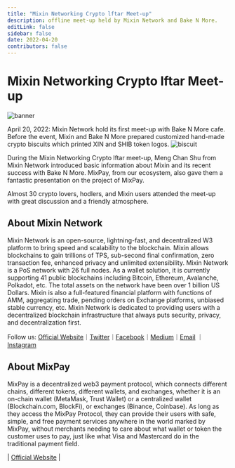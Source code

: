 ```yaml
---
title: "Mixin Networking Crypto lftar Meet-up"
description: offline meet-up held by Mixin Network and Bake N More.
editLink: false
sidebar: false
date: 2022-04-20
contributors: false
---
```


# Mixin Networking Crypto lftar Meet-up

![banner](./banner.png)

April 20, 2022: Mixin Network hold its first meet-up with Bake N More cafe. Before the event, Mixin and Bake N More prepared customized hand-made crypto biscuits which printed XIN and SHIB token logos.
![biscuit](./meetup2.jpg)

During the Mixin Networking Crypto lftar meet-up, Meng Chan Shu from Mixin Network introduced basic information about Mixin and its recent success with Bake N More. MixPay, from our ecosystem, also gave them a fantastic presentation on the project of MixPay.

Almost 30 crypto lovers, hodlers, and Mixin users attended the meet-up with great discussion and a friendly atmosphere.

## About Mixin Network
Mixin Network is an open-source, lightning-fast, and decentralized W3 platform to bring speed and scalability to the blockchain. Mixin allows blockchains to gain trillions of TPS, sub-second final confirmation, zero transaction fee, enhanced privacy and unlimited extensibility.
Mixin Network is a PoS network with 26 full nodes. As a wallet solution, it is currently supporting 41 public blockchains including Bitcoin, Ethereum, Avalanche, Polkadot, etc. The total assets on the network have been over 1 billion US Dollars. Mixin is also a full-featured financial platform with functions of AMM, aggregating trade, pending orders on Exchange platforms, unbiased stable currency, etc. Mixin Network is dedicated to providing users with a decentralized blockchain infrastructure that always puts security, privacy, and decentralization first.

Follow us:
[Official Website](https://mixin.one/)｜[Twitter](https://twitter.com/Mixin_Network)｜[Facebook](https://www.facebook.com/MixinNetwork)｜[Medium](https://medium.com/mixinnetwork)｜[Email](http://contact@mixin.one) ｜[Instagram](https://instagram.com/mixinnetwork)

## About MixPay 

MixPay is a decentralized web3 payment protocol, which connects different chains, different tokens, different wallets, and exchanges, whether it is an on-chain wallet (MetaMask, Trust Wallet) or a centralized wallet (Blockchain.com, BlockFi), or exchanges (Binance, Coinbase). As long as they access the MixPay Protocol, they can provide their users with safe, simple, and free payment services anywhere in the world marked by MixPay, without merchants needing to care about what wallet or token the customer uses to pay, just like what Visa and Mastercard do in the traditional payment field. 

| [Official Website](https://mixpay.me/) |